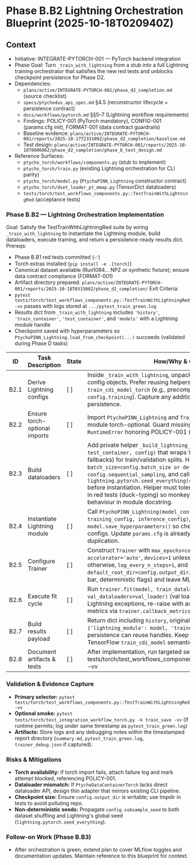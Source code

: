 # Phase B.B2 Lightning Orchestration Blueprint (2025-10-18T020940Z)

## Context
- Initiative: INTEGRATE-PYTORCH-001 — PyTorch backend integration
- Phase Goal: Turn `_train_with_lightning` from a stub into a full Lightning training orchestrator that satisfies the new red tests and unblocks checkpoint persistence for Phase D2.
- Dependencies:
  - `plans/active/INTEGRATE-PYTORCH-001/phase_d2_completion.md` (source checklist)
  - `specs/ptychodus_api_spec.md` §4.5 (reconstructor lifecycle + persistence contract)
  - `docs/workflows/pytorch.md` §§5–7 (Lightning workflow requirements)
  - Findings: POLICY-001 (PyTorch mandatory), CONFIG-001 (params.cfg init), FORMAT-001 (data contract guardrails)
  - Baseline evidence: `plans/active/INTEGRATE-PYTORCH-001/reports/2025-10-17T233109Z/phase_d2_completion/baseline.md`
  - Test design: `plans/active/INTEGRATE-PYTORCH-001/reports/2025-10-18T000606Z/phase_d2_completion/phase_b_test_design.md`
- Reference Surfaces:
  - `ptycho_torch/workflows/components.py` (stub to implement)
  - `ptycho_torch/train.py` (existing Lightning orchestration for CLI parity)
  - `ptycho_torch/model.py` (`PtychoPINN_Lightning` constructor contract)
  - `ptycho_torch/dset_loader_pt_mmap.py` (TensorDict dataloaders)
  - `tests/torch/test_workflows_components.py::TestTrainWithLightningRed` (acceptance tests)

### Phase B.B2 — Lightning Orchestration Implementation
Goal: Satisfy the TestTrainWithLightningRed suite by wiring `_train_with_lightning` to instantiate the Lightning module, build dataloaders, execute training, and return a persistence-ready results dict.
Prereqs: 
- Phase B.B1 red tests committed (✅)
- Torch extras installed (`pip install -e .[torch]`)
- Canonical dataset available (Run1084... NPZ or synthetic fixture); ensure data contract compliance (FORMAT-001)
- Artifact directory prepared: `plans/active/INTEGRATE-PYTORCH-001/reports/2025-10-18T031500Z/phase_d2_completion/`
Exit Criteria:
- `pytest tests/torch/test_workflows_components.py::TestTrainWithLightningRed -vv` passes with logs stored at `.../pytest_train_green.log`
- Results dict from `_train_with_lightning` includes `'history'`, `'train_container'`, `'test_container'`, and `'models'` with a Lightning module handle
- Checkpoint saved with hyperparameters so `PtychoPINN_Lightning.load_from_checkpoint(...)` succeeds (validated during Phase D tasks)

| ID | Task Description | State | How/Why & Guidance |
| --- | --- | --- | --- |
| B2.1 | Derive Lightning configs | [ ] | Inside `_train_with_lightning`, unpack `config` into the four Lightning config objects. Prefer reusing helpers already used by `train_cdi_model_torch` (e.g., precomputed `config.model`, `config.training`). Capture any additional inference config needed for persistence. |
| B2.2 | Ensure torch-optional imports | [ ] | Import `PtychoPINN_Lightning` and `Trainer` inside the function to keep module torch-optional. Guard missing torch with informative `RuntimeError` honoring POLICY-001 (reuse pattern from `train.py`). |
| B2.3 | Build dataloaders | [ ] | Add private helper `_build_lightning_dataloaders(train_container, test_container, config)` that wraps `TensorDictDataLoader` (or simple fallbacks) for train/validation splits. Honor `batch_size=config.batch_size or default`, `shuffle=not config.sequential_sampling`, and call `lightning.pytorch.seed_everything(config.subsample_seed or 42)` before instantiation. Helper must tolerate dict-based containers used in red tests (duck-typing) so monkeypatching stays trivial. Document behaviour in module docstring. |
| B2.4 | Instantiate Lightning module | [ ] | Call `PtychoPINN_Lightning(model_config, data_config, training_config, inference_config)`, then `model.save_hyperparameters()` so checkpoint serialization captures configs. Update `params.cfg` is already handled by caller; no duplication. |
| B2.5 | Configure Trainer | [ ] | Construct `Trainer` with `max_epochs=config.nepochs`, `accelerator='auto'`, `devices=1` unless `config.device` specifies otherwise, `log_every_n_steps=1`, and `default_root_dir=config.output_dir`. Respect `config.debug` (progress bar, deterministic flags) and leave MLflow toggles for B3. |
| B2.6 | Execute fit cycle | [ ] | Run `trainer.fit(model, train_dataloaders=train_loader, val_dataloaders=val_loader)` (val loader may be `None`). Catch Lightning exceptions, re-raise with actionable message, and collect metrics via `trainer.callback_metrics` (`train_loss`, `val_loss`). |
| B2.7 | Build results payload | [ ] | Return dict including `history`, original containers, and `'models': {'lightning_module': model, 'trainer': trainer}` so downstream persistence can reuse handles. Keep structure aligned with TensorFlow `train_cdi_model` semantics. |
| B2.8 | Document artifacts & tests | [ ] | After implementation, run targeted selector `pytest tests/torch/test_workflows_components.py::TestTrainWithLightningRed -vv | tee plans/active/INTEGRATE-PYTORCH-001/reports/2025-10-18T014317Z/phase_d2_completion/pytest_train_green.log`. Update docs/fix_plan Attempts and plan checklist B2 with artifact references. |

### Validation & Evidence Capture
- **Primary selector:** `pytest tests/torch/test_workflows_components.py::TestTrainWithLightningRed -vv`
- **Optional smoke:** `pytest tests/torch/test_integration_workflow_torch.py -k train_save -vv` (if runtime permits; log under same timestamp as `pytest_train_green.log`)
- **Artifacts:** Store logs and any debugging notes within the timestamped report directory (`summary.md`, `pytest_train_green.log`, `trainer_debug.json` if captured).

### Risks & Mitigations
- **Torch availability:** If torch import fails, attach failure log and mark attempt blocked, referencing POLICY-001.
- **Dataloader mismatch:** If `PtychoDataContainerTorch` lacks direct dataloader API, design thin adapter that mirrors existing CLI pipeline.
- **Checkpoint size:** Ensure `config.output_dir` is writable; use tmpdir in tests to avoid polluting repo.
- **Non-deterministic seeds:** Propagate `config.subsample_seed` to both dataset shuffling and Lightning's global seed (`lightning.pytorch.seed_everything`).

### Follow-on Work (Phase B.B3)
- After orchestration is green, extend plan to cover MLflow toggles and documentation updates. Maintain reference to this blueprint for context.

